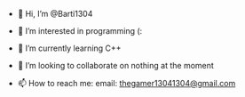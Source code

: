 - 👋 Hi, I’m @Barti1304

- 👀 I’m interested in programming (:

- 🌱 I’m currently learning C++

- 💞️ I’m looking to collaborate on nothing at the moment

- 📫 How to reach me:
	email: thegamer13041304@gmail.com
